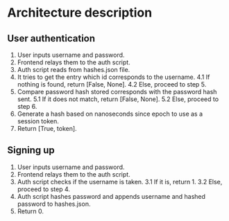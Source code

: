 # Architecture description

## User authentication
1. User inputs username and password.
2. Frontend relays them to the auth script.
3. Auth script reads from hashes.json file.
4. It tries to get the entry which id corresponds to the username.
4.1 If nothing is found, return [False, None].
4.2 Else, proceed to step 5.
5. Compare password hash stored corresponds with the password hash sent.
5.1 If it does not match, return [False, None].
5.2 Else, proceed to step 6.
6. Generate a hash based on nanoseconds since epoch to use as a session token.
7. Return [True, token].

## Signing up
1. User inputs username and password.
2. Frontend relays them to the auth script.
3. Auth script checks if the username is taken.
3.1 If it is, return 1.
3.2 Else, proceed to step 4.
4. Auth script hashes password and appends username and hashed password to hashes.json.
5. Return 0.